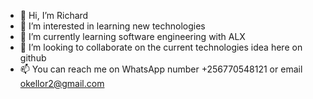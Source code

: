 - 👋 Hi, I’m Richard
- 👀 I’m interested in learning new technologies 
- 🌱 I’m currently learning software engineering with ALX
- 💞️ I’m looking to collaborate on the current technologies idea here on github 
- 📫 You can reach me on WhatsApp number +256770548121 or email okellor2@gmail.com 

<!---
RichardOkello2/RichardOkello2 is a ✨ special ✨ repository because its `README.md` (this file) appears on your GitHub profile.
You can click the Preview link to take a look at your changes.
--->
